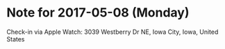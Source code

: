 # Note for 2017-05-08 (Monday)

Check-in via Apple Watch:
3039 Westberry Dr NE, Iowa City, Iowa, United States
